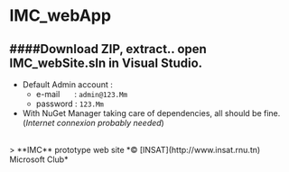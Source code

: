 # IMC_webApp


####Download ZIP, extract.. open IMC_webSite.sln in Visual Studio.
-----------------

- Default Admin account : 
  * e-mail &emsp;&nbsp; : `admin@123.Mm`
  * password : `123.Mm`
- With NuGet Manager taking care of dependencies, all should be fine. (*Internet connexion probably needed*)

<br>
> **IMC** prototype web site *© [INSAT](http://www.insat.rnu.tn) Microsoft Club*
